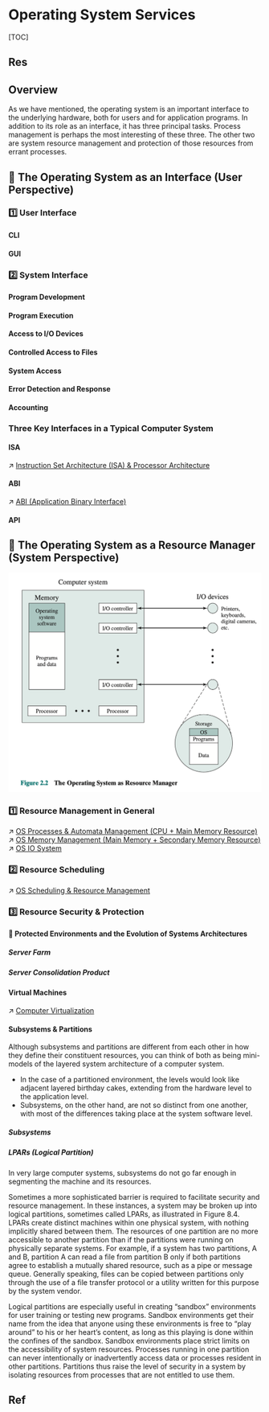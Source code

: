 # Operating System Services 

[TOC]



## Res



## Overview
As we have mentioned, the operating system is an important interface to the underlying hardware, both for users and for application programs. In addition to its role as an interface, it has three principal tasks. Process management is perhaps the most interesting of these three. The other two are system resource management and protection of those resources from errant processes.



## 🥺 The Operating System as an Interface (User Perspective)
### 1️⃣ User Interface
#### CLI
#### GUI


### 2️⃣ System Interface
#### Program Development

#### Program Execution

#### Access to I/O Devices

#### Controlled Access to Files

#### System Access

#### Error Detection and Response

#### Accounting


### Three Key Interfaces in a Typical Computer System
#### ISA
↗ [Instruction Set Architecture (ISA) & Processor Architecture](../../Computer%20Architecture/Instruction%20Set%20Architecture%20(ISA)%20&%20Processor%20Architecture/Instruction%20Set%20Architecture%20(ISA)%20&%20Processor%20Architecture.md)

#### ABI
↗ [ABI (Application Binary Interface)](../../Computer%20Interfaces%20&%20Hardware%20Drivers/ABI%20(Application%20Binary%20Interface).md)

#### API



## 🦮 The Operating System as a Resource Manager (System Perspective)
![](../../../../../Assets/Pics/Screenshot%202023-03-05%20at%2012.25.57%20AM.png)


### 1️⃣ Resource Management in General
↗ [OS Processes & Automata Management (CPU + Main Memory Resource)](../OS%20Processes%20&%20Automata%20Management%20(CPU%20+%20Main%20Memory%20Resource)/OS%20Processes%20&%20Automata%20Management%20(CPU%20+%20Main%20Memory%20Resource).md)
↗ [OS Memory Management (Main Memory + Secondary Memory Resource)](../OS%20Memory%20Management%20(Main%20Memory%20+%20Secondary%20Memory%20Resource)/OS%20Memory%20Management%20(Main%20Memory%20+%20Secondary%20Memory%20Resource).md)
↗ [OS IO System](../OS%20IO%20System/OS%20IO%20System.md)


### 2️⃣ Resource Scheduling
↗ [OS Scheduling & Resource Management](../OS%20Scheduling%20&%20Resource%20Management/OS%20Scheduling%20&%20Resource%20Management.md)


### 3️⃣ Resource Security & Protection
#### 📜 Protected Environments and the Evolution of Systems Architectures
##### Server Farm
##### Server Consolidation Product
#### Virtual Machines
↗ [Computer Virtualization](../../../../Software%20Engineering/🦄%20Computer%20Virtualization/Computer%20Virtualization.md)
#### Subsystems & Partitions
Although subsystems and partitions are different from each other in how they define their constituent resources, you can think of both as being mini-models of the layered system architecture of a computer system.
- In the case of a partitioned environment, the levels would look like adjacent layered birthday cakes, extending from the hardware level to the application level. 
- Subsystems, on the other hand, are not so distinct from one another, with most of the differences taking place at the system software level.
##### Subsystems
##### LPARs (Logical Partition)
In very large computer systems, subsystems do not go far enough in segmenting the machine and its resources.

Sometimes a more sophisticated barrier is required to facilitate security and resource management. In these instances, a system may be broken up into logical partitions, sometimes called LPARs, as illustrated in Figure 8.4. LPARs create distinct machines within one physical system, with nothing implicitly shared between them. The resources of one partition are no more accessible to another partition than if the partitions were running on physically separate systems. For example, if a system has two partitions, A and B, partition A can read a file from partition B only if both partitions agree to establish a mutually shared resource, such as a pipe or message queue. Generally speaking, files can be copied between partitions only through the use of a file transfer protocol or a utility written for this purpose by the system vendor.

Logical partitions are especially useful in creating “sandbox” environments for user training or testing new programs. Sandbox environments get their name from the idea that anyone using these environments is free to “play around” to his or her heart’s content, as long as this playing is done within the confines of the sandbox. Sandbox environments place strict limits on the accessibility of system resources. Processes running in one partition can never intentionally or inadvertently access data or processes resident in other partitions. Partitions thus raise the level of security in a system by isolating resources from processes that are not entitled to use them.




## Ref
[操作系统原理——第2章 操作系统概述]: https://blog.csdn.net/tangkcc/article/details/114852154
